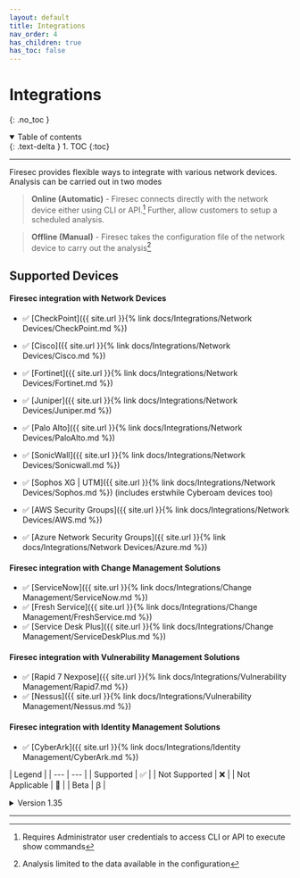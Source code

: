```yaml
---
layout: default
title: Integrations
nav_order: 4
has_children: true
has_toc: false
---
```


# Integrations
{: .no_toc }

<details open markdown="block">
  <summary>
    Table of contents
  </summary>
  {: .text-delta }
1. TOC
{:toc}
</details>

<!-- # Integrations
{: .no_toc }

## Table of contents
{: .no_toc .text-delta }

1. TOC
{:toc} -->

---

Firesec provides flexible ways to integrate with various network devices. Analysis can be carried out in two modes 

> **Online (Automatic)** - Firesec connects directly with the network device either using CLI or API.[^1] 
Further, allow customers to setup a scheduled analysis.

> **Offline (Manual)** - Firesec takes the configuration file of the network device to carry out the analysis[^2]

[^1]: Requires Administrator user credentials to access CLI or API to execute show commands
[^2]: Analysis limited to the data available in the configuration

## Supported Devices

#### Firesec integration with **Network Devices** 

- ✅ [CheckPoint]({{ site.url }}{% link docs/Integrations/Network Devices/CheckPoint.md %})
- ✅ [Cisco]({{ site.url }}{% link docs/Integrations/Network Devices/Cisco.md %}) 
- ✅ [Fortinet]({{ site.url }}{% link docs/Integrations/Network Devices/Fortinet.md %})
- ✅ [Juniper]({{ site.url }}{% link docs/Integrations/Network Devices/Juniper.md %})
- ✅ [Palo Alto]({{ site.url }}{% link docs/Integrations/Network Devices/PaloAlto.md %})
- ✅ [SonicWall]({{ site.url }}{% link docs/Integrations/Network Devices/Sonicwall.md %})
- ✅ [Sophos XG | UTM]({{ site.url }}{% link docs/Integrations/Network Devices/Sophos.md %}) (includes erstwhile Cyberoam devices too)

- ✅ [AWS Security Groups]({{ site.url }}{% link docs/Integrations/Network Devices/AWS.md %})
- ✅ [Azure Network Security Groups]({{ site.url }}{% link docs/Integrations/Network Devices/Azure.md %})

#### Firesec integration with **Change Management Solutions** 

- ✅ [ServiceNow]({{ site.url }}{% link docs/Integrations/Change Management/ServiceNow.md %}) 
- ✅ [Fresh Service]({{ site.url }}{% link docs/Integrations/Change Management/FreshService.md %}) 
- ✅ [Service Desk Plus]({{ site.url }}{% link docs/Integrations/Change Management/ServiceDeskPlus.md %}) 

#### Firesec integration with **Vulnerability Management Solutions**

- ✅ [Rapid 7 Nexpose]({{ site.url }}{% link docs/Integrations/Vulnerability Management/Rapid7.md %})
- ✅ [Nessus]({{ site.url }}{% link docs/Integrations/Vulnerability Management/Nessus.md %})

#### Firesec integration with **Identity Management Solutions**

- ✅ [CyberArk]({{ site.url }}{% link docs/Integrations/Identity Management/CyberArk.md %})


| Legend |
| --- | --- |
| Supported | ✅ |
| Not Supported | ❌ |
| Not Applicable | 🚫 | 
| Beta | ꞵ |

<details><summary>Version 1.35</summary>
<div markdown="1">
### Firesec version v 1.35 supported devices 
Stable 
{: .label .label-green }
New Release
{: .label .label-purple }

<div markdown="1">

|Technology|Vendor|Product / OS|Firmware Versions| Manual (Config File)|Automatic (SSH)|Automatic (API)|
|---|---|---|---|---|---|---|
| Firewall|Cisco|ASA|v9.x|✅|✅|🚫|
| Firewall|Cisco|ASA|v8.x|✅|✅|🚫|
| Router|Cisco|IOS|v15.x|✅|✅|🚫|
| Router|Cisco|IOS|v12.x|✅|✅|🚫|
| Switch|Cisco|IOS|v15.x|✅|✅|🚫|
| Firewall|CheckPoint|GAIA|R81|🚫|🚫|✅|
| Firewall|CheckPoint|GAIA|R80.20|🚫|🚫|✅|
| Firewall|CheckPoint|GAIA|R80.10|🚫|🚫|✅|
| Firewall|CheckPoint|GAIA|R77.30|✅|🚫|🚫|
|Firewall|Cyberoam||10.6.3|✅|❌|🚫|
|Firewall|Fortinet|FortiGate|v7.x|✅|✅|✅|
|Firewall|Fortinet|FortiGate|v6.x|✅|✅|✅|
|Firewall|Fortinet|FortiGate|v5.x|✅|✅|✅|
|Firewall|Juniper|vSRX|v20.x|✅|❌|✅|
|Firewall|Juniper|vSRX|v19.x|✅|❌|✅|
|Firewall|Juniper|vSRX|v18.x|✅|❌|✅|
|Firewall|Juniper|vSRX|v17.x|✅|❌|✅|
|Firewall|Palo Alto|PanOS|v10.x|✅|❌|✅|
|Firewall|Palo Alto|PanOS|v9.x|✅|❌|✅|
|Firewall|Palo Alto|PanOS|v8.x|✅|❌|✅|
|Firewall|Palo Alto|PanOS|v7.x|✅|❌|✅|
|Firewall|Palo Alto|PanOS|v6.x|✅|❌|✅|
|Firewall|Sonicwall|SonicOS|6.5.0.2|✅|✅|❌|
|Firewall|Sonicwall|SonicOS|6.5.4.4|✅|✅|❌|
|Firewall|Sophos|Sophos XG|v1701|✅|❌|✅|
|Firewall|Sophos|Sophos UTM|v9.x|❌|❌|✅|
|Cloud|AWS|NSG|3|🚫|🚫|✅|
|Cloud|Azure|NSG|3|🚫|🚫|✅|
|Firewall|Cisco|Firepower|v6.4|🚫|🚫|ꞵ|
|Management Console|Cisco|FMC|v7.2|🚫|🚫|ꞵ|
|Management Console|CheckPoint|SmartConsole|R81.10|🚫|🚫|✅|
|Management Console|CheckPoint|SmartConsole|R81|🚫|🚫|✅|
|Management Console|CheckPoint|SmartConsole|R80.40|🚫|🚫|✅|
|Management Console|CheckPoint|SmartConsole|R80.30|🚫|🚫|✅|
|Management Console|CheckPoint|SmartConsole|R80.20|🚫|🚫|✅|
|Management Console|CheckPoint|SmartConsole|R80.10|🚫|🚫|✅|
|Management Console|CheckPoint|SmartConsole|R80|🚫|🚫|✅|
|Management Console|Palo Alto|Panorama|v10.0|🚫|🚫|✅|
|Vulnerability Manager|Rapid7|InsightVM||🚫|🚫|ꞵ|
|Vulnerability Manager|Tenable|Nessus||🚫|🚫|ꞵ|
|Identity Manager|CyberArk|PVWA|11.7|🚫|🚫|ꞵ|

</div>

</div>
</details>

***
